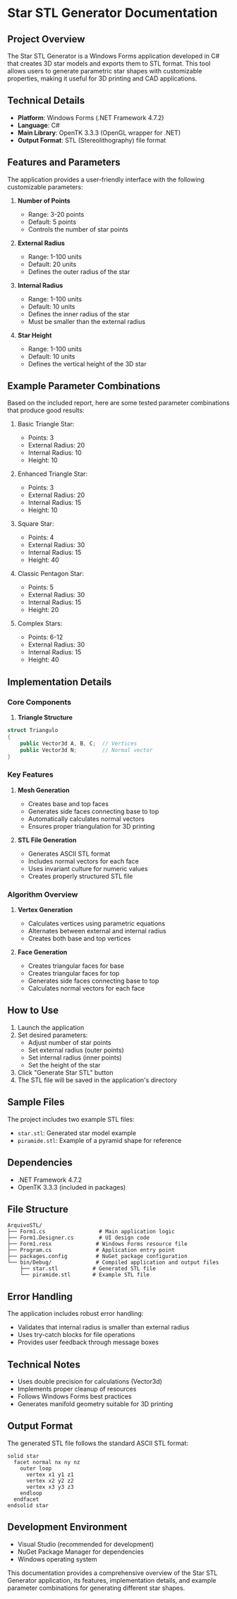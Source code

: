 # Star STL Generator Documentation

## Project Overview
The Star STL Generator is a Windows Forms application developed in C# that creates 3D star models and exports them to STL format. This tool allows users to generate parametric star shapes with customizable properties, making it useful for 3D printing and CAD applications.

## Technical Details
- **Platform**: Windows Forms (.NET Framework 4.7.2)
- **Language**: C#
- **Main Library**: OpenTK 3.3.3 (OpenGL wrapper for .NET)
- **Output Format**: STL (Stereolithography) file format

## Features and Parameters
The application provides a user-friendly interface with the following customizable parameters:

1. **Number of Points**
   - Range: 3-20 points
   - Default: 5 points
   - Controls the number of star points

2. **External Radius**
   - Range: 1-100 units
   - Default: 20 units
   - Defines the outer radius of the star

3. **Internal Radius**
   - Range: 1-100 units
   - Default: 10 units
   - Defines the inner radius of the star
   - Must be smaller than the external radius

4. **Star Height**
   - Range: 1-100 units
   - Default: 10 units
   - Defines the vertical height of the 3D star

## Example Parameter Combinations
Based on the included report, here are some tested parameter combinations that produce good results:

1. Basic Triangle Star:
   - Points: 3
   - External Radius: 20
   - Internal Radius: 10
   - Height: 10

2. Enhanced Triangle Star:
   - Points: 3
   - External Radius: 20
   - Internal Radius: 15
   - Height: 10

3. Square Star:
   - Points: 4
   - External Radius: 30
   - Internal Radius: 15
   - Height: 40

4. Classic Pentagon Star:
   - Points: 5
   - External Radius: 30
   - Internal Radius: 15
   - Height: 20

5. Complex Stars:
   - Points: 6-12
   - External Radius: 30
   - Internal Radius: 15
   - Height: 40

## Implementation Details

### Core Components

1. **Triangle Structure**
```csharp
struct Triangulo
{
    public Vector3d A, B, C;  // Vertices
    public Vector3d N;        // Normal vector
}
```

### Key Features

1. **Mesh Generation**
   - Creates base and top faces
   - Generates side faces connecting base to top
   - Automatically calculates normal vectors
   - Ensures proper triangulation for 3D printing

2. **STL File Generation**
   - Generates ASCII STL format
   - Includes normal vectors for each face
   - Uses invariant culture for numeric values
   - Creates properly structured STL file

### Algorithm Overview

1. **Vertex Generation**
   - Calculates vertices using parametric equations
   - Alternates between external and internal radius
   - Creates both base and top vertices

2. **Face Generation**
   - Creates triangular faces for base
   - Creates triangular faces for top
   - Generates side faces connecting base to top
   - Calculates normal vectors for each face

## How to Use

1. Launch the application
2. Set desired parameters:
   - Adjust number of star points
   - Set external radius (outer points)
   - Set internal radius (inner points)
   - Set the height of the star
3. Click "Generate Star STL" button
4. The STL file will be saved in the application's directory

## Sample Files
The project includes two example STL files:
- `star.stl`: Generated star model example
- `piramide.stl`: Example of a pyramid shape for reference

## Dependencies
- .NET Framework 4.7.2
- OpenTK 3.3.3 (included in packages)

## File Structure
```
ArquivoSTL/
├── Form1.cs                 # Main application logic
├── Form1.Designer.cs        # UI design code
├── Form1.resx              # Windows Forms resource file
├── Program.cs              # Application entry point
├── packages.config         # NuGet package configuration
└── bin/Debug/              # Compiled application and output files
    ├── star.stl           # Generated STL file
    └── piramide.stl       # Example STL file
```

## Error Handling
The application includes robust error handling:
- Validates that internal radius is smaller than external radius
- Uses try-catch blocks for file operations
- Provides user feedback through message boxes

## Technical Notes
- Uses double precision for calculations (Vector3d)
- Implements proper cleanup of resources
- Follows Windows Forms best practices
- Generates manifold geometry suitable for 3D printing

## Output Format
The generated STL file follows the standard ASCII STL format:
```
solid star
  facet normal nx ny nz
    outer loop
      vertex x1 y1 z1
      vertex x2 y2 z2
      vertex x3 y3 z3
    endloop
  endfacet
endsolid star
```

## Development Environment
- Visual Studio (recommended for development)
- NuGet Package Manager for dependencies
- Windows operating system

This documentation provides a comprehensive overview of the Star STL Generator application, its features, implementation details, and example parameter combinations for generating different star shapes.